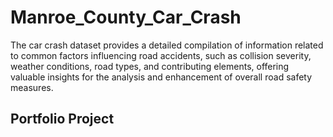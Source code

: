 # Manroe_County_Car_Crash


The car crash dataset provides a detailed compilation of information related to common factors influencing road accidents, such as collision severity, weather conditions, road types, and contributing elements, offering valuable insights for the analysis and enhancement of overall road safety measures.

## Portfolio Project
